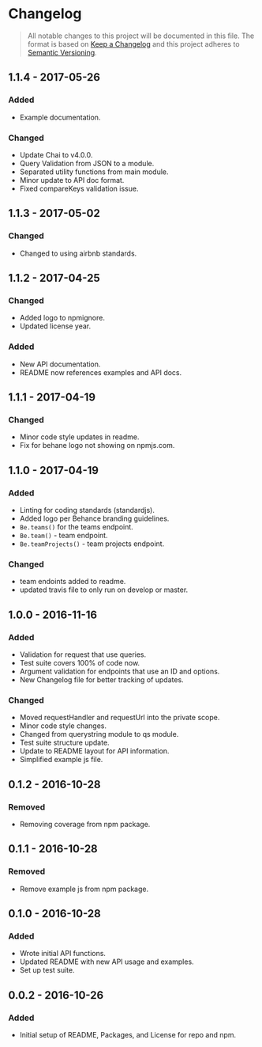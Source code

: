 # Changelog
> All notable changes to this project will be documented in this file. The format is based on [Keep a Changelog](http://keepachangelog.com/) and this project adheres to [Semantic Versioning](http://semver.org/).

## 1.1.4 - 2017-05-26
### Added
* Example documentation.

### Changed
* Update Chai to v4.0.0.
* Query Validation from JSON to a module.
* Separated utility functions from main module.
* Minor update to API doc format.
* Fixed compareKeys validation issue.

## 1.1.3 - 2017-05-02
### Changed
* Changed to using airbnb standards.

## 1.1.2 - 2017-04-25
### Changed
* Added logo to npmignore.
* Updated license year.

### Added
* New API documentation.
* README now references examples and API docs.

## 1.1.1 - 2017-04-19
### Changed
* Minor code style updates in readme.
* Fix for behane logo not showing on npmjs.com.

## 1.1.0 - 2017-04-19
### Added
* Linting for coding standards (standardjs).
* Added logo per Behance branding guidelines.
* `Be.teams()` for the teams endpoint.
* `Be.team()` - team endpoint.
* `Be.teamProjects()` - team projects endpoint.

### Changed
* team endoints added to readme.
* updated travis file to only run on develop or master.

## 1.0.0 - 2016-11-16
### Added
* Validation for request that use queries.
* Test suite covers 100% of code now.
* Argument validation for endpoints that use an ID and options.
* New Changelog file for better tracking of updates.

### Changed
* Moved requestHandler and requestUrl into the private scope.
* Minor code style changes.
* Changed from querystring module to qs module.
* Test suite structure update.
* Update to README layout for API information.
* Simplified example js file.

## 0.1.2 - 2016-10-28
### Removed
* Removing coverage from npm package.

## 0.1.1 - 2016-10-28
### Removed
* Remove example js from npm package.

## 0.1.0 - 2016-10-28
### Added
* Wrote initial API functions.
* Updated README with new API usage and examples.
* Set up test suite.

## 0.0.2 - 2016-10-26
### Added
* Initial setup of README, Packages, and License for repo and npm.
